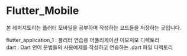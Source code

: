 # Flutter_Mobile

 본 레퍼지토리는 플러터 모바일을 공부하며 작성하는 코드들을 저장하는 곳입니다.
 
 flutter_application_1 : 플러터 연습용 어플리케이션 이모저모 디렉토리  
 dart : Dart 언어 문법들의 사용예제를 작성하고 연습하는 .dart 파일 디렉토리
